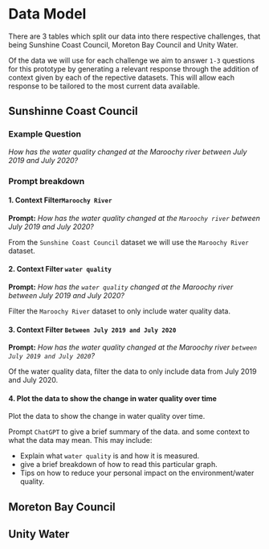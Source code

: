 # Data Model

There are 3 tables which split our data into there respective challenges, that being Sunshine Coast Council, Moreton Bay Council and Unity Water.

Of the data we will use for each challenge we aim to answer `1-3` questions for this prototype by generating a relevant response through the addition of context given by each of the repective datasets. This will allow each response to be tailored to the most current data available.

## Sunshinne Coast Council

### Example Question

_How has the water quality changed at the Maroochy river between July 2019 and July 2020?_

### Prompt breakdown

#### 1. Context Filter`Maroochy River`

**Prompt:** _How has the water quality changed at the `Maroochy river` between July 2019 and July 2020?_

From the `Sunshine Coast Council` dataset we will use the `Maroochy River` dataset.

#### 2. Context Filter `water quality`

**Prompt:** _How has the `water quality` changed at the Maroochy river between July 2019 and July 2020?_

Filter the `Maroochy River` dataset to only include water quality data.

#### 3. Context Filter `Between July 2019 and July 2020`

**Prompt:** _How has the water quality changed at the Maroochy river `between July 2019 and July 2020`?_

Of the water quality data, filter the data to only include data from July 2019 and July 2020.

#### 4. Plot the data to show the change in water quality over time

Plot the data to show the change in water quality over time.

Prompt `ChatGPT` to give a brief summary of the data. and some context to what the data may mean. This may include:

-   Explain what `water quality` is and how it is measured.
-   give a brief breakdown of how to read this particular graph.
-   Tips on how to reduce your personal impact on the environment/water quality.

## Moreton Bay Council

## Unity Water
